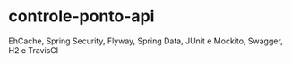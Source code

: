 # controle-ponto-api
EhCache, Spring Security, Flyway, Spring Data, JUnit e Mockito, Swagger, H2 e TravisCI
